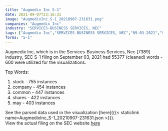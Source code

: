 ```yaml
---
title: "Augmedix Inc S-1"
date: 2021-09-07T23:16:31
image: "AugmedixInc_S-1_20210907-231631.png"
companies: "Augmedix Inc"
industry: "SERVICES-BUSINESS SERVICES, NEC"
tags: ["Augmedix Inc","SERVICES-BUSINESS SERVICES, NEC","09-03-2021","S-1"]
forms: "S-1"
---
```

Augmedix Inc, which is in the Services-Business Services, Nec [7389] industry, SEC S-1 filing on September 03, 2021 had 55377 (cleaned) words - 600 were utilized for the visualizations.

Top Words:
1. stock - 755 instances
2. company - 454 instances
3. common - 447 instances
4. shares - 422 instances
5. may - 403 instances


See the parsed data used in the visualization [here]({{< staticlink name=AugmedixInc_S-1_20210907-231631.json >}}).  
View the actual filing on the SEC website [here](https://www.sec.gov/Archives/edgar/data/1769804/0001213900-21-046696.txt)